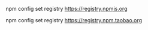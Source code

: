 npm config set registry https://registry.npmjs.org

npm config set registry https://registry.npm.taobao.org

